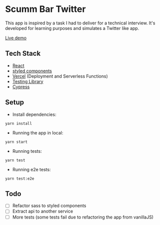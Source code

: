 # Scumm Bar Twitter

This app is inspired by a task I had to deliver for a technical interview.
It's developed for learning purposes and simulates a Twitter like app.

[Live demo](https://scumm-bar-twitter.vercel.app)

<h2>Tech Stack</h2>

- [React](https://es.reactjs.org)
- [styled components](https://styled-components.com)
- [Vercel](https://vercel.com) (Deployment and Serverless Functions)
- [Testing Library](https://testing-library.com)
- [Cypress](https://www.cypress.io)

<h2>Setup</h2>

- Install dependencies:

```shell
yarn install
```

- Running the app in local:

```shell
yarn start
```

- Running tests:

```shell
yarn test
```

- Running e2e tests:

```shell
yarn test:e2e
```

<h2>Todo </h2>

- [ ] Refactor sass to styled components
- [ ] Extract api to another service
- [ ] More tests (some tests fail due to refactoring the app from vanillaJS)
